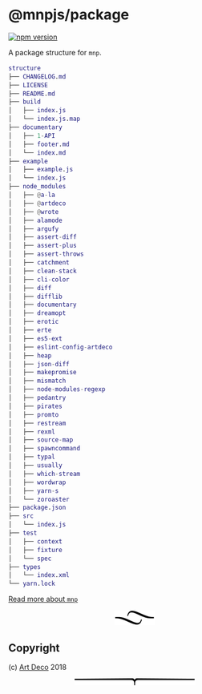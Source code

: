 # @mnpjs/package

[![npm version](https://badge.fury.io/js/%40mnpjs%2Fpackage.svg)](https://npmjs.org/package/@mnpjs/package)

A package structure for `mnp`.

```m
structure
├── CHANGELOG.md
├── LICENSE
├── README.md
├── build
│   ├── index.js
│   └── index.js.map
├── documentary
│   ├── 1-API
│   ├── footer.md
│   └── index.md
├── example
│   ├── example.js
│   └── index.js
├── node_modules
│   ├── @a-la
│   ├── @artdeco
│   ├── @wrote
│   ├── alamode
│   ├── argufy
│   ├── assert-diff
│   ├── assert-plus
│   ├── assert-throws
│   ├── catchment
│   ├── clean-stack
│   ├── cli-color
│   ├── diff
│   ├── difflib
│   ├── documentary
│   ├── dreamopt
│   ├── erotic
│   ├── erte
│   ├── es5-ext
│   ├── eslint-config-artdeco
│   ├── heap
│   ├── json-diff
│   ├── makepromise
│   ├── mismatch
│   ├── node-modules-regexp
│   ├── pedantry
│   ├── pirates
│   ├── promto
│   ├── restream
│   ├── rexml
│   ├── source-map
│   ├── spawncommand
│   ├── typal
│   ├── usually
│   ├── which-stream
│   ├── wordwrap
│   ├── yarn-s
│   └── zoroaster
├── package.json
├── src
│   └── index.js
├── test
│   ├── context
│   ├── fixture
│   └── spec
├── types
│   └── index.xml
└── yarn.lock
```

[Read more about `mnp`][2]

<p align="center"><a href="#table-of-contents"><img src=".documentary/section-breaks/0.svg?sanitize=true"></a></p>

## Copyright

(c) [Art Deco][1] 2018

[1]: https://artdeco.bz
[2]: https://mnpjs.org

<p align="center"><a href="#table-of-contents"><img src=".documentary/section-breaks/-1.svg?sanitize=true"></a></p>